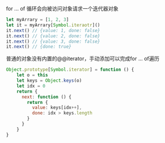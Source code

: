 for ... of 循环会向被访问对象请求一个迭代器对象
```js
let myArrary = [1, 2, 3]
let it = myArrary[Symbol.iteraotr]()
it.next() // {value: 1, done: false}
it.next() // {value: 2, done: false}
it.next() // {value: 3, done: false}
it.next() // {done: true}
```

普通的对象没有内置的@@iterator，手动添加可以完成for ... of遍历
```js
Object.prototype[Symbol.iterator] = function () {
    let o = this
    let keys = Object.keys(o)
    let idx = 0
    return {
      next: function () {
        return {
          value: keys[idx++],
          done: idx > keys.length
        }
      }
    }
}
```
